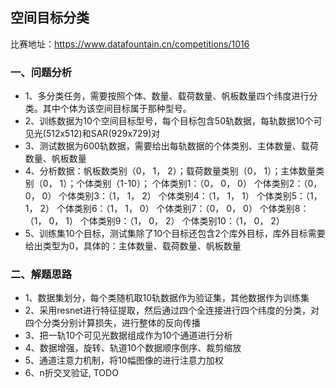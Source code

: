 ## 空间目标分类
比赛地址：https://www.datafountain.cn/competitions/1016
### 一、问题分析
- 1、多分类任务，需要按照个体、数量、载荷数量、帆板数量四个纬度进行分类。其中个体为该空间目标属于那种型号。
- 2、训练数据为10个空间目标型号，每个目标包含50轨数据，每轨数据10个可见光(512x512)和SAR(929x729)对
- 3、测试数据为600轨数据，需要给出每轨数据的个体类别、主体数量、载荷数量、帆板数量
- 4、分析数据：帆板数类别（0， 1， 2）；载荷数量类别（0， 1）；主体数量类别（0， 1）；个体类别（1-10）；
  个体类别1：（0， 0， 0）
  个体类别2：（0， 0， 0）
  个体类别3：（1， 1， 2）
  个体类别4：（1， 1， 1）
  个体类别5：（1， 1， 2）
  个体类别6：（1， 1， 0）
  个体类别7：（0， 0， 0）
  个体类别8：（1， 0， 1）
  个体类别9：（1， 0， 2）
  个体类别10：（1， 0， 2）
- 5、训练集10个目标，测试集除了10个目标还包含2个库外目标，库外目标需要给出类型为0，具体的：主体数量、载荷数量、帆板数量


### 二、解题思路
- 1、数据集划分，每个类随机取10轨数据作为验证集，其他数据作为训练集
- 2、采用resnet进行特征提取，然后通过四个全连接进行四个纬度的分类，对四个分类分别计算损失，进行整体的反向传播
- 3、把一轨10个可见光数据组成作为10个通道进行分析
- 4、数据增强，旋转、轨道10个数据顺序倒序、裁剪缩放
- 5、通道注意力机制，将10幅图像的进行注意力加权
- 6、n折交叉验证, TODO